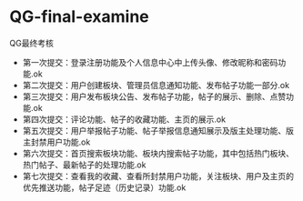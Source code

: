 # QG-final-examine
QG最终考核
- 第一次提交：登录注册功能及个人信息中心中上传头像、修改昵称和密码功能.ok
- 第二次提交：用户创建板块、管理员信息通知功能、发布帖子功能一部分.ok
- 第三次提交：用户发布板块公告、发布帖子功能，帖子的展示、删除、点赞功能.ok
- 第四次提交：评论功能、帖子的收藏功能、主页的展示.ok
- 第五次提交：用户举报帖子功能、帖子举报信息通知展示及版主处理功能、版主封禁用户功能.ok
- 第六次提交：首页搜索板块功能、板块内搜索帖子功能，其中包括热门板块、热门帖子、最新帖子的处理功能.ok
- 第七次提交：查看我的收藏、查看所封禁用户功能，关注板块、用户及主页的优先推送功能，帖子足迹（历史记录）功能.ok
